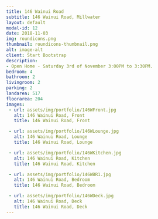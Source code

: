 ```yaml
---
title: 146 Wainui Road
subtitle: 146 Wainui Road, Millwater
layout: default
modal-id: 12
date: 2018-11-03
img: roundicons.png
thumbnail: roundicons-thumbnail.png
alt: image-alt
client: Start Bootstrap
description:
- Open Home - Saturday 3rd of November 3:00PM to 3:30PM.
bedroom: 4
bathroom: 2
livingroom: 2
parking: 2
landarea: 517
floorarea: 204
images:
 - url: assets/img/portfolio/146WFront.jpg
   alt: 146 Wainui Road, Front
   title: 146 Wainui Road, Front

 - url: assets/img/portfolio/146WLounge.jpg
   alt: 146 Wainui Road, Lounge
   title: 146 Wainui Road, Lounge

 - url: assets/img/portfolio/146WKitchen.jpg
   alt: 146 Wainui Road, Kitchen
   title: 146 Wainui Road, Kitchen

 - url: assets/img/portfolio/146WBR1.jpg
   alt: 146 Wainui Road, Bedroom
   title: 146 Wainui Road, Bedroom

 - url: assets/img/portfolio/146WDeck.jpg
   alt: 146 Wainui Road, Deck
   title: 146 Wainui Road, Deck
---
```

